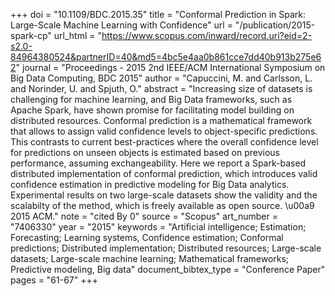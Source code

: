 +++
doi = "10.1109/BDC.2015.35"
title = "Conformal Prediction in Spark: Large-Scale Machine Learning with Confidence"
url = "/publication/2015-spark-cp"
url_html = "https://www.scopus.com/inward/record.uri?eid=2-s2.0-84964380524&partnerID=40&md5=4bc5e4aa0b861cce7dd40b913b275e62"
journal = "Proceedings - 2015 2nd IEEE/ACM International Symposium on Big Data Computing, BDC 2015"
author = "Capuccini, M. and Carlsson, L. and Norinder, U. and Spjuth, O."
abstract = "Increasing size of datasets is challenging for machine learning, and Big Data frameworks, such as Apache Spark, have shown promise for facilitating model building on distributed resources. Conformal prediction is a mathematical framework that allows to assign valid confidence levels to object-specific predictions. This contrasts to current best-practices where the overall confidence level for predictions on unseen objects is estimated based on previous performance, assuming exchangeability. Here we report a Spark-based distributed implementation of conformal prediction, which introduces valid confidence estimation in predictive modeling for Big Data analytics. Experimental results on two large-scale datasets show the validity and the scalabilty of the method, which is freely available as open source. \u00a9 2015 ACM."
note = "cited By 0"
source = "Scopus"
art_number = "7406330"
year = "2015"
keywords = "Artificial intelligence;  Estimation;  Forecasting;  Learning systems, Confidence estimation;  Conformal predictions;  Distributed implementation;  Distributed resources;  Large-scale datasets;  Large-scale machine learning;  Mathematical frameworks;  Predictive modeling, Big data"
document_bibtex_type = "Conference Paper"
pages = "61-67"
+++


